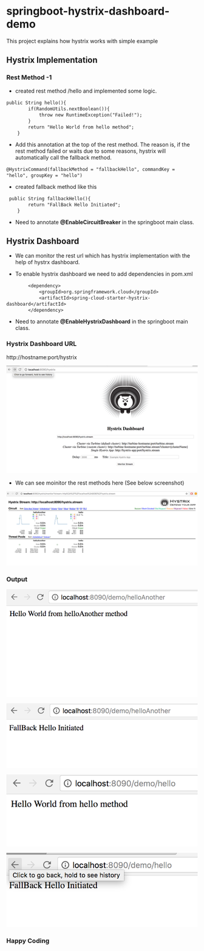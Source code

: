 # springboot-hystrix-dashboard-demo

This project explains how hystrix works with simple example

## Hystrix Implementation ##

### Rest Method -1 ###

* created rest method /hello and implemented some logic.

```
public String hello(){
        if(RandomUtils.nextBoolean()){
            throw new RuntimeException("Failed!");
        }
        return "Hello World from hello method";
    }
```

* Add this annotation at the top of the rest method. The reason is, if the rest method failed or waits due to some reasons, 
hystrix will automatically call the fallback method.

```
@HystrixCommand(fallbackMethod = "fallbackHello", commandKey = "hello", groupKey = "hello")
```

* created fallback method like this
```
 public String fallbackHello(){
        return "FallBack Hello Initiated";
    }
```

* Need to annotate **@EnableCircuitBreaker** in the springboot main class.

## Hystrix Dashboard ##

* We can monitor the rest url which has hystrix implementation with the help of hystrx dashboard.

* To enable hystrix dashboard we need to add dependencies in pom.xml

```
        <dependency>
			<groupId>org.springframework.cloud</groupId>
			<artifactId>spring-cloud-starter-hystrix-dashboard</artifactId>
		</dependency>
```

* Need to annotate **@EnableHystrixDashboard** in the springboot main class.

### Hystrix Dashboard URL ###

http://hostname:port/hystrix

![hystrix-dashboard-start.png](hystrix-dashboard-start.png)

* We can see moinitor the rest methods here (See below screenshot)

![hystrix-dashboard-view.png](hystrix-dashboard-view.png)


### Output ###

![hystrix-restmethod-1.png](hystrix-restmethod-1.png)

![hystrix-restmethod1-fallback.png](hystrix-restmethod1-fallback.png)

![hystrix-restmethod2.png](hystrix-restmethod2.png)

![hystrix-restmethod2-fallback.png](hystrix-restmethod2-fallback.png)


### Happy Coding ###